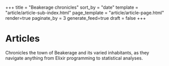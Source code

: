 +++
title = "Beakerage chronicles"
sort_by = "date"
template = "article/article-sub-index.html"
page_template = "article/article-page.html"
render=true
paginate_by = 3
generate_feed=true
draft = false
+++

# Articles
Chronicles the town of Beakerage and its varied inhabitants, as they navigate anything from Elixir programming to statistical analyses.
